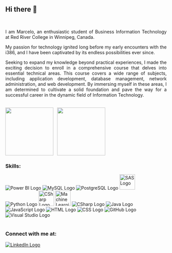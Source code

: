 <div>
    <h2>Hi there 👋</h2>
    <br>
</div>
<div>
    <p align="justify">
        I am Marcelo, an enthusiastic student of Business Information Technology at Red River College in Winnipeg, Canada. 
    </p>    
    <p align="justify">
        My passion for technology ignited long before my early encounters with the i386, and I have been captivated by its endless possibilities ever since. 
    </p>    
    <p align="justify">
        Seeking to expand my knowledge beyond practical experiences, I made the exciting decision to enroll in a comprehensive course that delves into essential technical areas. This course covers a wide range of subjects, including application development, database management, network administration, and web development. By immersing myself in these areas, I am determined to cultivate a solid foundation and pave the way for a successful career in the dynamic field of Information Technology.
    </p>
    <br>
</div>

<div align=center style="display: flex;">
    <a href="https://github.com/MarceloShimizu">
        <img height="150em" src="https://github-readme-stats-wine-rho.vercel.app/api/top-langs/?username=MarceloShimizu&layout=compact&langs_count=20&theme=dracula"/>
    </a>
    &nbsp;&nbsp;&nbsp;
    <a href="https://github.com/MarceloShimizu">
        <img height="150em" src="https://github-readme-stats-wine-rho.vercel.app/api?username=MarceloShimizu&show_icons=true&theme=dracula&include_all_commits=true&count_private=true&cache_seconds=28800"/>
    </a>
    <br><br>
</div>

<div>
    <h3>Skills:</h3>
        <a src="https://powerbi.microsoft.com/">
        <img src="https://img.icons8.com/color/48/power-bi.png" alt="Power BI Logo">
    </a>
    <a src="https://www.mysql.com/">
        <img src="https://icons.iconarchive.com/icons/papirus-team/papirus-apps/48/mysql-workbench-icon.png" alt="MySQL Logo">
    </a>
    <a src="https://www.postgresql.org/">
        <img src="https://img.icons8.com/color/48/postgreesql.png" alt="PostgreSQL Logo">
    </a>
    <a src="https://www.sas.com/">
        <img width="48" src="https://softwarereviews.s3.amazonaws.com/production/favicons/offerings/4428/original/Sas_Favicon.png" alt="SAS Logo">
    </a>
        <a src="https://www.python.org/">
        <img src="https://img.icons8.com/color/48/python--v1.png" alt="Python Logo">
    </a>
        <a src="https://go.dev/">
        <img width="48" src="https://go.dev/blog/go-brand/Go-Logo/PNG/Go-Logo_Blue.png" alt="CSharp Logo">
    </a>
    <a src="https://en.wikipedia.org/wiki/Machine_learning">
        <img width="48" src="https://symbols.getvecta.com/stencil_258/1_amazon-comprehend.03f6ce9882.svg" alt="Machine Learning Logo">
    </a>
    <a src="https://learn.microsoft.com/en-us/dotnet/csharp/tour-of-csharp/">
        <img src="https://img.icons8.com/ios-filled/50/228BE6/c-sharp-logo.png" alt="CSharp Logo">
    </a>
    <a src="https://www.java.com/pt-BR/">
        <img src="https://icons.iconarchive.com/icons/tatice/cristal-intense/48/Java-icon.png" alt="Java Logo">
    </a>
    <a src="https://www.javascript.com/">
        <img src="https://img.icons8.com/color/48/000000/javascript.png" alt="JavaScript Logo">
    </a>
    <a src="https://www.w3schools.com/html/">
        <img src="https://img.icons8.com/color/48/000000/html-5.png" alt="HTML Logo">
    </a>
    <a src="https://www.w3schools.com/css/">
        <img src="https://img.icons8.com/color/48/000000/css3.png" alt="CSS Logo">
    </a>
    <a src="https://github.com/">
        <img src="https://img.icons8.com/color/48/000000/github--v1.png" alt="GitHub Logo">
    </a>
    <a src="https://visualstudio.microsoft.com/">
        <img src="https://img.icons8.com/color/48/000000/visual-studio.png" alt="Visual Studio Logo">
    </a>
    <br><br>
</div>

<div align="left">
    <h3>Connect with me at:</h3>
    <a href="https://www.linkedin.com/in/marceloshimizu/">
        <img src=https://icons.iconarchive.com/icons/alecive/flatwoken/48/Apps-Linkedin-icon.png alt="LinkedIn Logo">
    </a>
</div>
